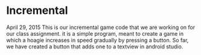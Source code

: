 # Incremental
April 29, 2015
This is our incremental game code that we are working on for our class assignment.
it is a simple program, meant to create a game in which a hoagie increases in speed gradually by pressing a button.
So far, we have created a button that adds one to a textview in android studio.
